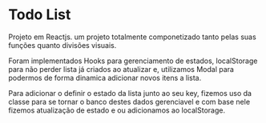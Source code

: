 <!-- @format -->

# Todo List

Projeto em Reactjs. um projeto totalmente componetizado tanto pelas suas funções quanto divisões visuais.

Foram implementados Hooks para gerenciamento de estados, localStorage para não perder lista já criados ao atualizar e, utilizamos Modal para podermos de forma dinamica adicionar novos itens a lista.

Para adicionar o definir o estado da lista junto ao seu key, fizemos uso da classe para se tornar o banco destes dados gerenciavel e com base nele fizemos atualização de estado e ou adicionamos ao localStorage.
